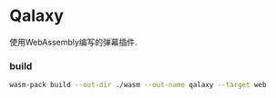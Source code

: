 # Qalaxy
使用WebAssembly编写的弹幕插件.


### build
```sh
wasm-pack build --out-dir ./wasm --out-name qalaxy --target web
```
